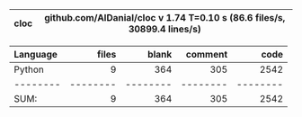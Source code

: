 cloc|github.com/AlDanial/cloc v 1.74  T=0.10 s (86.6 files/s, 30899.4 lines/s)
--- | ---

Language|files|blank|comment|code
:-------|-------:|-------:|-------:|-------:
Python|9|364|305|2542
--------|--------|--------|--------|--------
SUM:|9|364|305|2542
